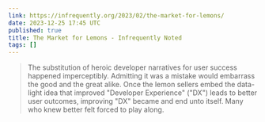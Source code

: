 ```yaml
---
link: https://infrequently.org/2023/02/the-market-for-lemons/
date: 2023-12-25 17:45 UTC
published: true
title: The Market for Lemons - Infrequently Noted
tags: []
---
```


> The substitution of heroic developer narratives for user success happened imperceptibly. Admitting it was a mistake would embarrass the good and the great alike. Once the lemon sellers embed the data-light idea that improved "Developer Experience" ("DX") leads to better user outcomes, improving "DX" became and end unto itself. Many who knew better felt forced to play along.
